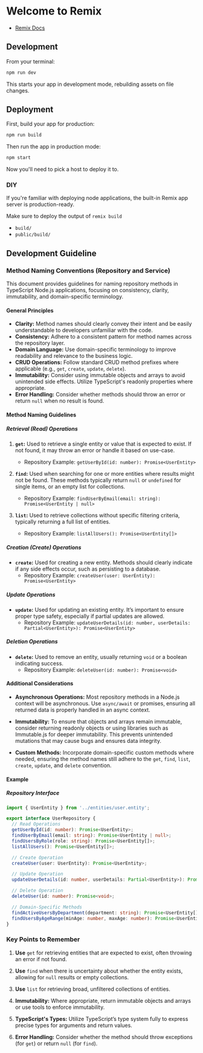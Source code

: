 # Welcome to Remix

- [Remix Docs](https://remix.run/docs)

## Development

From your terminal:

```sh
npm run dev
```

This starts your app in development mode, rebuilding assets on file changes.

## Deployment

First, build your app for production:

```sh
npm run build
```

Then run the app in production mode:

```sh
npm start
```

Now you'll need to pick a host to deploy it to.

### DIY

If you're familiar with deploying node applications, the built-in Remix app server is production-ready.

Make sure to deploy the output of `remix build`

- `build/`
- `public/build/`

## Development Guideline

### Method Naming Conventions (Repository and Service)

This document provides guidelines for naming repository methods in TypeScript Node.js applications, focusing on consistency, clarity, immutability, and domain-specific terminology.

#### General Principles

- **Clarity:** Method names should clearly convey their intent and be easily understandable to developers unfamiliar with the code.
- **Consistency:** Adhere to a consistent pattern for method names across the repository layer.
- **Domain Language:** Use domain-specific terminology to improve readability and relevance to the business logic.
- **CRUD Operations:** Follow standard CRUD method prefixes where applicable (e.g., `get`, `create`, `update`, `delete`).
- **Immutability:** Consider using immutable objects and arrays to avoid unintended side effects. Utilize TypeScript's readonly properties where appropriate.
- **Error Handling:** Consider whether methods should throw an error or return `null` when no result is found.

#### Method Naming Guidelines

##### Retrieval (Read) Operations

1. **`get`:** Used to retrieve a single entity or value that is expected to exist. If not found, it may throw an error or handle it based on use-case.

   - Repository Example: `getUserById(id: number): Promise<UserEntity>`

2. **`find`:** Used when searching for one or more entities where results might not be found. These methods typically return `null` or `undefined` for single items, or an empty list for collections.

   - Repository Example: `findUserByEmail(email: string): Promise<UserEntity | null>`

3. **`list`:** Used to retrieve collections without specific filtering criteria, typically returning a full list of entities.
   - Repository Example: `listAllUsers(): Promise<UserEntity[]>`

##### Creation (Create) Operations

- **`create`:** Used for creating a new entity. Methods should clearly indicate if any side effects occur, such as persisting to a database.
  - Repository Example: `createUser(user: UserEntity): Promise<UserEntity>`

##### Update Operations

- **`update`:** Used for updating an existing entity. It’s important to ensure proper type safety, especially if partial updates are allowed.
  - Repository Example: `updateUserDetails(id: number, userDetails: Partial<UserEntity>): Promise<UserEntity>`

##### Deletion Operations

- **`delete`:** Used to remove an entity, usually returning `void` or a boolean indicating success.
  - Repository Example: `deleteUser(id: number): Promise<void>`

#### Additional Considerations

- **Asynchronous Operations:** Most repository methods in a Node.js context will be asynchronous. Use `async/await` or promises, ensuring all returned data is properly handled in an async context.

- **Immutability:** To ensure that objects and arrays remain immutable, consider returning readonly objects or using libraries such as Immutable.js for deeper immutability. This prevents unintended mutations that may cause bugs and ensures data integrity.

- **Custom Methods:** Incorporate domain-specific custom methods where needed, ensuring the method names still adhere to the `get`, `find`, `list`, `create`, `update`, and `delete` convention.

#### Example

##### Repository Interface

```typescript
import { UserEntity } from '../entities/user.entity';

export interface UserRepository {
  // Read Operations
  getUserById(id: number): Promise<UserEntity>;
  findUserByEmail(email: string): Promise<UserEntity | null>;
  findUsersByRole(role: string): Promise<UserEntity[]>;
  listAllUsers(): Promise<UserEntity[]>;

  // Create Operation
  createUser(user: UserEntity): Promise<UserEntity>;

  // Update Operation
  updateUserDetails(id: number, userDetails: Partial<UserEntity>): Promise<UserEntity>;

  // Delete Operation
  deleteUser(id: number): Promise<void>;

  // Domain-Specific Methods
  findActiveUsersByDepartment(department: string): Promise<UserEntity[]>;
  findUsersByAgeRange(minAge: number, maxAge: number): Promise<UserEntity[]>;
}
```

### Key Points to Remember

1. **Use** `get` for retrieving entities that are expected to exist, often throwing an error if not found.

2. **Use** `find` when there is uncertainty about whether the entity exists, allowing for `null` results or empty collections.

3. **Use** `list` for retrieving broad, unfiltered collections of entities.

4. **Immutability:** Where appropriate, return immutable objects and arrays or use tools to enforce immutability.

5. **TypeScript's Types:** Utilize TypeScript’s type system fully to express precise types for arguments and return values.

6. **Error Handling:** Consider whether the method should throw exceptions (for `get`) or return `null` (for `find`).
